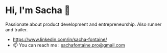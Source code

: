 <h1>Hi, I'm Sacha 👋</h1>

Passionate about product development and entrepreneurship. Also runner and trailer.
- https://www.linkedin.com/in/sacha-fontaine/
- 📫 You can reach me : sachafontaine.pro@gmail.com
